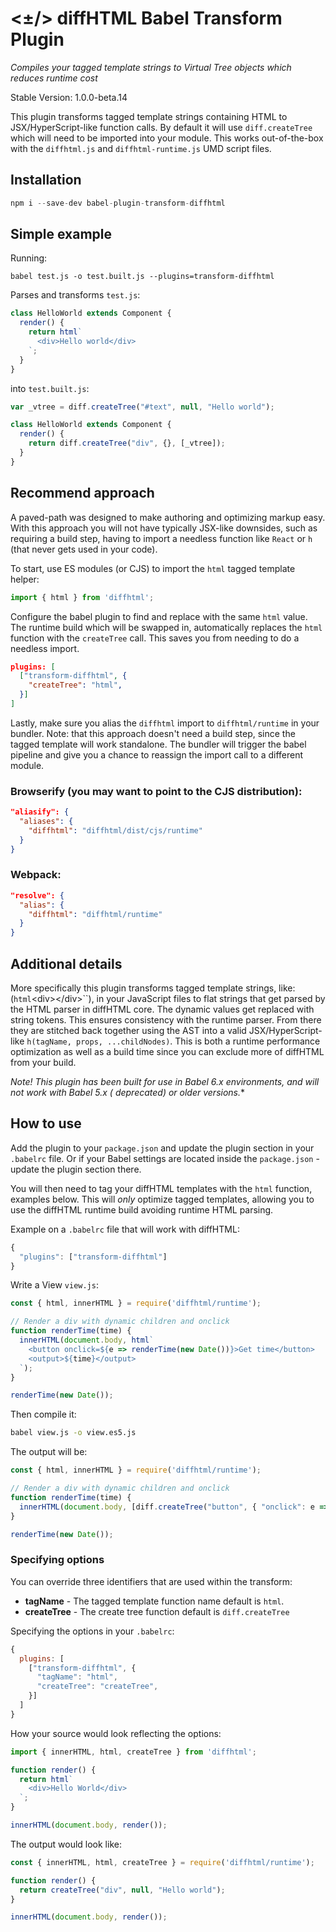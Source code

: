# <±/> diffHTML Babel Transform Plugin

*Compiles your tagged template strings to Virtual Tree objects which reduces
runtime cost*

Stable Version: 1.0.0-beta.14

This plugin transforms tagged template strings containing HTML to
JSX/HyperScript-like function calls. By default it will use `diff.createTree`
which will need to be imported into your module. This works out-of-the-box with
the `diffhtml.js` and `diffhtml-runtime.js` UMD script files.

## Installation

``` javascript
npm i --save-dev babel-plugin-transform-diffhtml
```

## Simple example

Running:

```
babel test.js -o test.built.js --plugins=transform-diffhtml
```

Parses and transforms `test.js`:

``` js
class HelloWorld extends Component {
  render() {
    return html`
      <div>Hello world</div>
    `;
  }
}
```

into `test.built.js`:

``` js
var _vtree = diff.createTree("#text", null, "Hello world");

class HelloWorld extends Component {
  render() {
    return diff.createTree("div", {}, [_vtree]);
  }
}
```

## Recommend approach

A paved-path was designed to make authoring and optimizing markup easy. With
this approach you will not have typically JSX-like downsides, such as requiring
a build step, having to import a needless function like `React` or `h` (that
never gets used in your code).

To start, use ES modules (or CJS) to import the `html` tagged template helper:

``` js
import { html } from 'diffhtml';
```

Configure the babel plugin to find and replace with the same `html` value. The
runtime build which will be swapped in, automatically replaces the `html`
function with the `createTree` call. This saves you from needing to do a
needless import.

``` json
plugins: [
  ["transform-diffhtml", {
    "createTree": "html",
  }]
]
```

Lastly, make sure you alias the `diffhtml` import to `diffhtml/runtime` in your
bundler. Note: that this approach doesn't need a build step, since the tagged
template will work standalone. The bundler will trigger the babel pipeline and
give you a chance to reassign the import call to a different module.

### Browserify (you may want to point to the CJS distribution):

``` json
"aliasify": {
  "aliases": {
    "diffhtml": "diffhtml/dist/cjs/runtime"
  }
}
```

### Webpack:

``` json
"resolve": {
  "alias": {
    "diffhtml": "diffhtml/runtime"
  }
}
```

## Additional details

More specifically this plugin transforms tagged template strings, like:
(`html`&lt;div&gt;&lt;/div&gt;``), in your JavaScript files to flat strings
that get parsed by the HTML parser in diffHTML core. The dynamic values get
replaced with string tokens. This ensures consistency with the runtime parser.
From there they are stitched back together using the AST into a valid
JSX/HyperScript-like `h(tagName, props, ...childNodes)`. This is both a runtime
performance optimization as well as a build time since you can exclude more of
diffHTML from your build.

**Note!* This plugin has been built for use in Babel 6.x environments, and will
not work with Babel 5.x ( *deprecated*) or older versions.**

## How to use

Add the plugin to your `package.json` and update the plugin section in your
`.babelrc` file. Or if your Babel settings are located inside the
`package.json` - update the plugin section there.

You will then need to tag your diffHTML templates with the `html` function,
examples below. This will *only* optimize tagged templates, allowing you to
use the diffHTML runtime build avoiding runtime HTML parsing.

Example on a `.babelrc` file that will work with diffHTML:


``` javascript
{   
  "plugins": ["transform-diffhtml"]
}
```

Write a View `view.js`:

``` javascript
const { html, innerHTML } = require('diffhtml/runtime');

// Render a div with dynamic children and onclick
function renderTime(time) {
  innerHTML(document.body, html`
    <button onclick=${e => renderTime(new Date())}>Get time</button>
    <output>${time}</output>
  `);
}

renderTime(new Date());
```

Then compile it:

``` sh
babel view.js -o view.es5.js
```

The output will be:

``` js
const { html, innerHTML } = require('diffhtml/runtime');

// Render a div with dynamic children and onclick
function renderTime(time) {
  innerHTML(document.body, [diff.createTree("button", { "onclick": e => renderTime(new Date()) }, [diff.createTree('#text', null, "Get time")]), diff.createTree('#text', null, "\n    "), diff.createTree("output", {}, [diff.createTree(time)])]);
}

renderTime(new Date());
```

### Specifying options

You can override three identifiers that are used within the transform:

- **tagName** - The tagged template function name default is `html`.
- **createTree** - The create tree function default is `diff.createTree`

Specifying the options in your `.babelrc`:

``` javascript
{
  plugins: [
    ["transform-diffhtml", {
      "tagName": "html",
      "createTree": "createTree",
    }]
  ]
}
```

How your source would look reflecting the options:

``` javascript
import { innerHTML, html, createTree } from 'diffhtml';

function render() {
  return html`
    <div>Hello World</div>
  `;
}

innerHTML(document.body, render());
```

The output would look like:

``` js
const { innerHTML, html, createTree } = require('diffhtml/runtime');

function render() {
  return createTree("div", null, "Hello world");
}

innerHTML(document.body, render());
```
